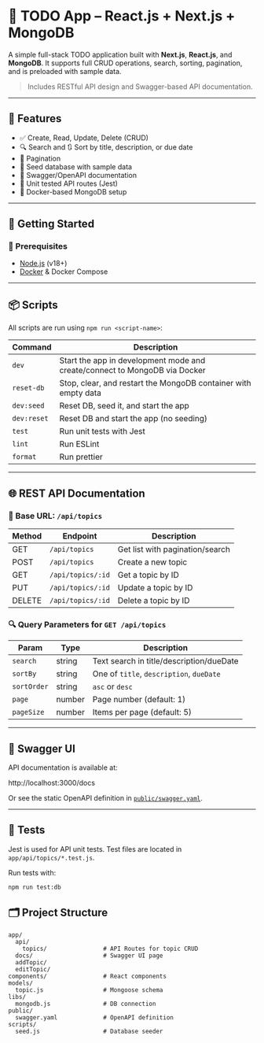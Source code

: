 # 📝 TODO App – React.js + Next.js + MongoDB

A simple full-stack TODO application built with **Next.js**, **React.js**, and **MongoDB**. It supports full CRUD operations, search, sorting, pagination, and is preloaded with sample data.

> Includes RESTful API design and Swagger-based API documentation.

---

## 🧠 Features

- ✅ Create, Read, Update, Delete (CRUD)
- 🔍 Search and 🔃 Sort by title, description, or due date
- 📅 Pagination
- 🌱 Seed database with sample data
- 📜 Swagger/OpenAPI documentation
- 🧪 Unit tested API routes (Jest)
- 🐳 Docker-based MongoDB setup

---

## 🚀 Getting Started

### 🔧 Prerequisites

- [Node.js](https://nodejs.org/) (v18+)
- [Docker](https://www.docker.com/) & Docker Compose

---

## 📦 Scripts

All scripts are run using `npm run <script-name>`:

| Command          | Description                                                                 |
|------------------|-----------------------------------------------------------------------------|
| `dev`            | Start the app in development mode and create/connect to MongoDB via Docker |
| `reset-db`       | Stop, clear, and restart the MongoDB container with empty data             |
| `dev:seed`       | Reset DB, seed it, and start the app                                       |
| `dev:reset`      | Reset DB and start the app (no seeding)                                    |
| `test`           | Run unit tests with Jest                                                   |
| `lint`           | Run ESLint                                                                 |
| `format`         | Run prettier                                                               |

---

## 🌐 REST API Documentation

### 📎 Base URL: `/api/topics`

| Method | Endpoint         | Description                      |
|--------|------------------|----------------------------------|
| GET    | `/api/topics`    | Get list with pagination/search |
| POST   | `/api/topics`    | Create a new topic               |
| GET    | `/api/topics/:id`| Get a topic by ID                |
| PUT    | `/api/topics/:id`| Update a topic by ID             |
| DELETE | `/api/topics/:id`| Delete a topic by ID             |

### 🔍 Query Parameters for `GET /api/topics`

| Param      | Type   | Description                                  |
|------------|--------|----------------------------------------------|
| `search`   | string | Text search in title/description/dueDate     |
| `sortBy`   | string | One of `title`, `description`, `dueDate`     |
| `sortOrder`| string | `asc` or `desc`                              |
| `page`     | number | Page number (default: 1)                     |
| `pageSize` | number | Items per page (default: 5)                  |

---

## 📖 Swagger UI

API documentation is available at:

http://localhost:3000/docs

Or see the static OpenAPI definition in [`public/swagger.yaml`](./public/swagger.yaml).

---

## 🧪 Tests

Jest is used for API unit tests. Test files are located in `app/api/topics/*.test.js`.

Run tests with:

```bash
npm run test:db
```
## 🗂️ Project Structure
```
app/
  api/
    topics/                # API Routes for topic CRUD
  docs/                    # Swagger UI page
  addTopic/
  editTopic/
components/                # React components
models/
  topic.js                 # Mongoose schema
libs/
  mongodb.js               # DB connection
public/
  swagger.yaml             # OpenAPI definition
scripts/
  seed.js                  # Database seeder
```


